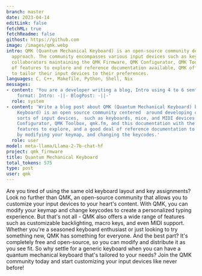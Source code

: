 ```yaml
---
branch: master
date: 2023-04-14
editLink: false
fetchML: true
fetchReadme: false
githost: https://github.com
image: /images/qmk.webp
intro: QMK (Quantum Mechanical Keyboard) is an open-source community dedicated to creating computer input devices with a unique
  approach. The community encompasses various input devices such as keyboards, mice, and MIDI devices, with a core group of
  collaborators maintaining the QMK Firmware, QMK Configurator, QMK Toolbox, qmk.fm, and this documentation. With a wealth
  of features to explore and reference documentation available, QMK offers a vast array of customization options for users
  to tailor their input devices to their preferences.
languages: C, C++, Makefile, Python, Shell, Nix
messages:
- content: 'You are a developer writing a blog, Intro using 4 to 6 sentences, Blog Post using 12 to 15 sentences. Desired
    format: Intro: -||- BlogPost: -||-'
  role: system
- content: 'Write a blog post about QMK (Quantum Mechanical Keyboard) based on the following github readme: QMK (Quantum Mechanical
    Keyboard) is an open source community centered  around developing computer input devices. The community encompasses all
    sorts of input devices,  such as keyboards, mice, and MIDI devices. A core group of collaborators maintains QMK Firmware,  QMK
    Configurator, QMK Toolbox, qmk.fm, and this documentation with the help of community members like you. QMK has lots of
    features to explore, and a good deal of reference documentation to dig through.  Most features are taken advantage of
    by modifying your keymap, and changing the keycodes.'
  role: user
model: meta-llama/Llama-2-7b-chat-hf
project: qmk_firmware
title: Quantum Mechanical Keyboard
total_tokens: 575
type: post
user: qmk
---
```

<script setup>
 import ArticleItem from '/components/ArticleItem.vue';
 import ArticleFooter from '/components/ArticleFooter.vue';
</script>
<ArticleItem :frontmatter="$frontmatter"/>

Are you tired of using the same old keyboard layout and key assignments? Look no further than QMK, an open-source
community that allows you to customize your input devices to your heart's content. With QMK, you can modify your keymap
and change keycodes to create a personalized typing experience. But that's not all - QMK also offers a wide range of
features such as customizable backlighting, macro keys, and even MIDI support.  Whether you're a seasoned keyboard
enthusiast or just looking to try something new, QMK has something for everyone. And the best part? It's completely free
and open-source, so you can modify and distribute it as you see fit. So why settle for a generic keyboard when you can
have a quantum mechanical keyboard that's tailored to your needs? Join the QMK community today and start customizing
your input devices like never before!


<ArticleFooter :frontmatter="$frontmatter"/>
